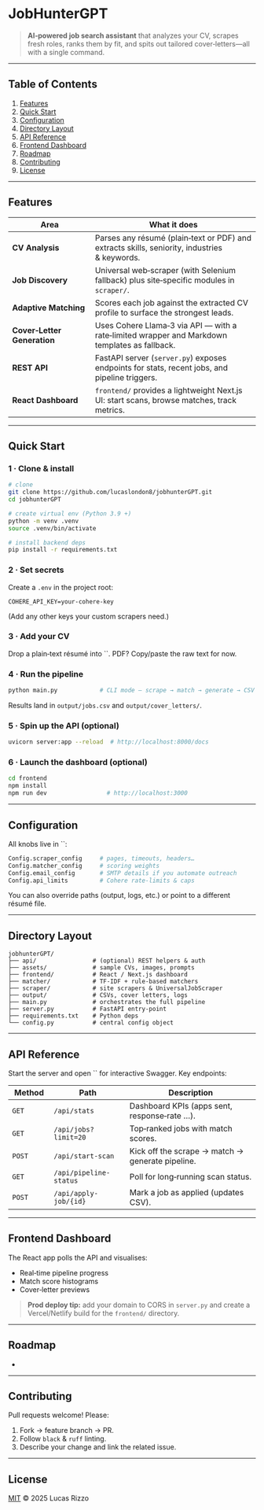 # JobHunterGPT

> **AI‑powered job search assistant** that analyzes your CV, scrapes fresh roles, ranks them by fit, and spits out tailored cover‑letters—all with a single command.

---

## Table of Contents

1. [Features](#features)
2. [Quick Start](#quick-start)
3. [Configuration](#configuration)
4. [Directory Layout](#directory-layout)
5. [API Reference](#api-reference)
6. [Frontend Dashboard](#frontend-dashboard)
7. [Roadmap](#roadmap)
8. [Contributing](#contributing)
9. [License](#license)

---

## Features

|  Area                       |  What it does                                                                                 |
| --------------------------- | --------------------------------------------------------------------------------------------- |
| **CV Analysis**             | Parses any résumé (plain‑text or PDF) and extracts skills, seniority, industries & keywords.  |
| **Job Discovery**           | Universal web‑scraper (with Selenium fallback) plus site‑specific modules in `scraper/`.      |
| **Adaptive Matching**       | Scores each job against the extracted CV profile to surface the strongest leads.              |
| **Cover‑Letter Generation** | Uses Cohere Llama‑3 via API — with a rate‑limited wrapper and Markdown templates as fallback. |
| **REST API**                | FastAPI server (`server.py`) exposes endpoints for stats, recent jobs, and pipeline triggers. |
| **React Dashboard**         | `frontend/` provides a lightweight Next.js UI: start scans, browse matches, track metrics.    |

---

## Quick Start

### 1 · Clone & install

```bash
# clone
git clone https://github.com/lucaslondon8/jobhunterGPT.git
cd jobhunterGPT

# create virtual env (Python 3.9 +)
python -m venv .venv
source .venv/bin/activate

# install backend deps
pip install -r requirements.txt
```

### 2 · Set secrets

Create a `.env` in the project root:

```env
COHERE_API_KEY=your‑cohere‑key
```

(Add any other keys your custom scrapers need.)

### 3 · Add your CV

Drop a plain‑text résumé into ``. PDF? Copy/paste the raw text for now.

### 4 · Run the pipeline

```bash
python main.py            # CLI mode – scrape → match → generate → CSV
```

Results land in `output/jobs.csv` and `output/cover_letters/`.

### 5 · Spin up the API (optional)

```bash
uvicorn server:app --reload  # http://localhost:8000/docs
```

### 6 · Launch the dashboard (optional)

```bash
cd frontend
npm install
npm run dev                 # http://localhost:3000
```

---

## Configuration

All knobs live in ``:

```python
Config.scraper_config     # pages, timeouts, headers…
Config.matcher_config     # scoring weights
Config.email_config       # SMTP details if you automate outreach
Config.api_limits         # Cohere rate‑limits & caps
```

You can also override paths (output, logs, etc.) or point to a different résumé file.

---

## Directory Layout

```
jobhunterGPT/
├── api/                # (optional) REST helpers & auth
├── assets/             # sample CVs, images, prompts
├── frontend/           # React / Next.js dashboard
├── matcher/            # TF‑IDF + rule‑based matchers
├── scraper/            # site scrapers & UniversalJobScraper
├── output/             # CSVs, cover letters, logs
├── main.py             # orchestrates the full pipeline
├── server.py           # FastAPI entry‑point
├── requirements.txt    # Python deps
└── config.py           # central config object
```

---

## API Reference

Start the server and open `` for interactive Swagger. Key endpoints:

|  Method  |  Path                  |  Description                                     |
| -------- | ---------------------- | ------------------------------------------------ |
| `GET`    | `/api/stats`           | Dashboard KPIs (apps sent, response‑rate …).     |
| `GET`    | `/api/jobs?limit=20`   | Top‑ranked jobs with match scores.               |
| `POST`   | `/api/start-scan`      | Kick off the scrape → match → generate pipeline. |
| `GET`    | `/api/pipeline-status` | Poll for long‑running scan status.               |
| `POST`   | `/api/apply-job/{id}`  | Mark a job as applied (updates CSV).             |

---

## Frontend Dashboard

The React app polls the API and visualises:

- Real‑time pipeline progress
- Match score histograms
- Cover‑letter previews

> **Prod deploy tip:** add your domain to CORS in `server.py` and create a Vercel/Netlify build for the `frontend/` directory.

---

## Roadmap

-

---

## Contributing

Pull requests welcome! Please:

1. Fork → feature branch → PR.
2. Follow `black` & `ruff` linting.
3. Describe your change and link the related issue.

---

## License

[MIT](LICENSE) © 2025 Lucas Rizzo

